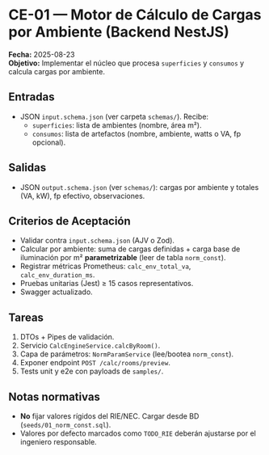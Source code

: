 # CE-01 — Motor de Cálculo de Cargas por Ambiente (Backend NestJS)
**Fecha:** 2025-08-23  
**Objetivo:** Implementar el núcleo que procesa `superficies` y `consumos` y calcula cargas por ambiente.

## Entradas
- JSON `input.schema.json` (ver carpeta `schemas/`). Recibe:
  - `superficies`: lista de ambientes (nombre, área m²).
  - `consumos`: lista de artefactos (nombre, ambiente, watts o VA, fp opcional).

## Salidas
- JSON `output.schema.json` (ver `schemas/`): cargas por ambiente y totales (VA, kW), fp efectivo, observaciones.

## Criterios de Aceptación
- Validar contra `input.schema.json` (AJV o Zod).
- Calcular por ambiente: suma de cargas definidas + carga base de iluminación por m² **parametrizable** (leer de tabla `norm_const`).
- Registrar métricas Prometheus: `calc_env_total_va`, `calc_env_duration_ms`.
- Pruebas unitarias (Jest) ≥ 15 casos representativos.
- Swagger actualizado.

## Tareas
1. DTOs + Pipes de validación.
2. Servicio `CalcEngineService.calcByRoom()`.
3. Capa de parámetros: `NormParamService` (lee/bootea `norm_const`).
4. Exponer endpoint `POST /calc/rooms/preview`.
5. Tests unit y e2e con payloads de `samples/`.

## Notas normativas
- **No** fijar valores rígidos del RIE/NEC. Cargar desde BD (`seeds/01_norm_const.sql`).  
- Valores por defecto marcados como `TODO_RIE` deberán ajustarse por el ingeniero responsable.

